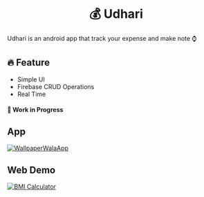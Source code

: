 <h1 align="center"> 💰 Udhari </h1>

Udhari is an android app that track your expense and make note ⌚

<h2>🔥 Feature</h2>

- Simple UI
- Firebase CRUD Operations
- Real Time 


<h4> 🚧 Work in Progress


## App 
[![WallpaperWalaApp](https://img.shields.io/badge/Apk-WallpaperApp-informational?style=flat&logo=Android&color=ffcc00)]()


## Web Demo
[![BMI Calculator](https://img.shields.io/badge/Web-WallpaperApp-informational?style=flat&logo=flutter&color=673ab7)](https://diphire.github.io/)

